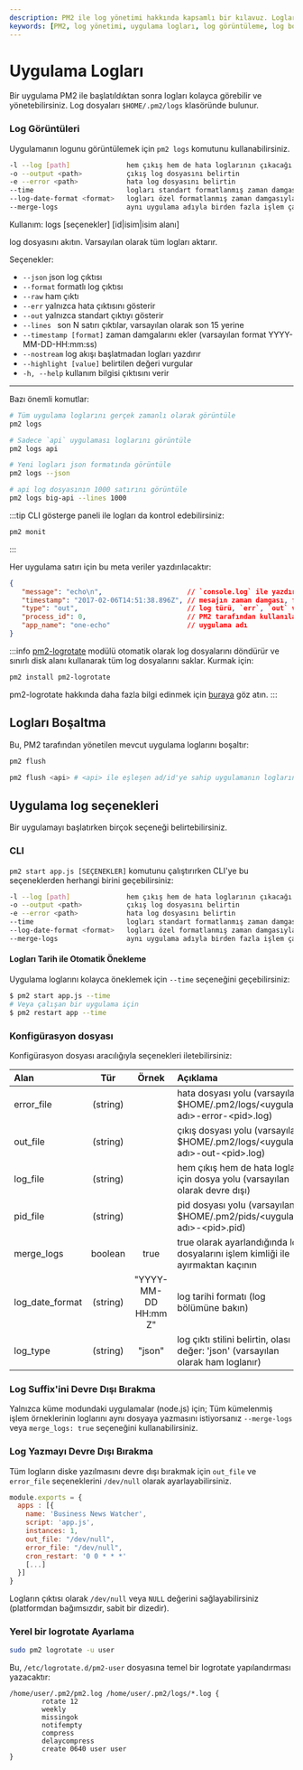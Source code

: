 ```yaml
---
description: PM2 ile log yönetimi hakkında kapsamlı bir kılavuz. Logları görüntüleyin, boşaltın ve daha fazlasını öğrenin.
keywords: [PM2, log yönetimi, uygulama logları, log görüntüleme, log boşaltma]
---
```


# Uygulama Logları

Bir uygulama PM2 ile başlatıldıktan sonra logları kolayca görebilir ve yönetebilirsiniz. Log dosyaları `$HOME/.pm2/logs` klasöründe bulunur.

### Log Görüntüleri

Uygulamanın logunu görüntülemek için `pm2 logs` komutunu kullanabilirsiniz.

```bash
-l --log [path]              hem çıkış hem de hata loglarının çıkacağı dosya yolunu belirtin
-o --output <path>           çıkış log dosyasını belirtin
-e --error <path>            hata log dosyasını belirtin
--time                       logları standart formatlanmış zaman damgasıyla önekleyin
--log-date-format <format>   logları özel formatlanmış zaman damgasıyla önekleyin
--merge-logs                 aynı uygulama adıyla birden fazla işlem çalıştırıldığında dosyayı kimliğe göre ayırmayın
```

Kullanım: logs [seçenekler] [id|isim|isim alanı]

log dosyasını akıtın. Varsayılan olarak tüm logları aktarır.

Seçenekler:
- `--json`                json log çıktısı
- `--format`              formatlı log çıktısı
- `--raw`                 ham çıktı
- `--err`                 yalnızca hata çıktısını gösterir
- `--out`                 yalnızca standart çıktıyı gösterir
- `--lines `           son N satırı çıktılar, varsayılan olarak son 15 yerine
- `--timestamp [format]`  zaman damgalarını ekler (varsayılan format YYYY-MM-DD-HH:mm:ss)
- `--nostream`            log akışı başlatmadan logları yazdırır
- `--highlight [value]`   belirtilen değeri vurgular
- `-h, --help`            kullanım bilgisi çıktısını verir

---

Bazı önemli komutlar:

```bash
# Tüm uygulama loglarını gerçek zamanlı olarak görüntüle
pm2 logs

# Sadece `api` uygulaması loglarını görüntüle
pm2 logs api

# Yeni logları json formatında görüntüle
pm2 logs --json

# api log dosyasının 1000 satırını görüntüle
pm2 logs big-api --lines 1000
```

:::tip
CLI gösterge paneli ile logları da kontrol edebilirsiniz:
```bash
pm2 monit
```
:::

Her uygulama satırı için bu meta veriler yazdırılacaktır:

```json
{
   "message": "echo\n",                     // `console.log` ile yazdırılan gerçek mesaj
   "timestamp": "2017-02-06T14:51:38.896Z", // mesajın zaman damgası, formatlanabilir
   "type": "out",                           // log türü, `err`, `out` veya `PM2` olabilir
   "process_id": 0,                         // PM2 tarafından kullanılan işlem kimliği
   "app_name": "one-echo"                   // uygulama adı
}
```

:::info
[pm2-logrotate](https://github.com/keymetrics/pm2-logrotate) modülü otomatik olarak log dosyalarını döndürür ve sınırlı disk alanı kullanarak tüm log dosyalarını saklar. 
Kurmak için:
```bash
pm2 install pm2-logrotate
```
pm2-logrotate hakkında daha fazla bilgi edinmek için [buraya](https://github.com/pm2-hive/pm2-logrotate#configure) göz atın.
:::

## Logları Boşaltma

Bu, PM2 tarafından yönetilen mevcut uygulama loglarını boşaltır:

```bash
pm2 flush

pm2 flush <api> # <api> ile eşleşen ad/id'ye sahip uygulamanın loglarını temizle
```

## Uygulama log seçenekleri

Bir uygulamayı başlatırken birçok seçeneği belirtebilirsiniz.

### CLI

`pm2 start app.js [SEÇENEKLER]` komutunu çalıştırırken CLI'ye bu seçeneklerden herhangi birini geçebilirsiniz:

```bash
-l --log [path]              hem çıkış hem de hata loglarının çıkacağı dosya yolunu belirtin
-o --output <path>           çıkış log dosyasını belirtin
-e --error <path>            hata log dosyasını belirtin
--time                       logları standart formatlanmış zaman damgasıyla önekleyin
--log-date-format <format>   logları özel formatlanmış zaman damgasıyla önekleyin
--merge-logs                 aynı uygulama adıyla birden fazla işlem çalıştırıldığında dosyayı kimliğe göre ayırmayın
```

#### Logları Tarih ile Otomatik Önekleme

Uygulama loglarını kolayca öneklemek için `--time` seçeneğini geçebilirsiniz:

```bash
$ pm2 start app.js --time
# Veya çalışan bir uygulama için
$ pm2 restart app --time
```

### Konfigürasyon dosyası

Konfigürasyon dosyası aracılığıyla seçenekleri iletebilirsiniz:

|    Alan |   Tür  |  Örnek |  Açıklama|
|:----------|:-------:|:------------------------------:|:-------------------------|
|error_file| (string)| | hata dosyası yolu (varsayılan $HOME/.pm2/logs/&lt;uygulama adı&gt;-error-&lt;pid&gt;.log)|
|out_file| (string) | | çıkış dosyası yolu (varsayılan $HOME/.pm2/logs/&lt;uygulama adı&gt;-out-&lt;pid&gt;.log)|
|log_file| (string) | | hem çıkış hem de hata logları için dosya yolu (varsayılan olarak devre dışı)|
|pid_file| (string) | | pid dosyası yolu (varsayılan $HOME/.pm2/pids/&lt;uygulama adı&gt;-&lt;pid&gt;.pid)|
|merge_logs| boolean | true | true olarak ayarlandığında log dosyalarını işlem kimliği ile ayırmaktan kaçının |
|log_date_format| (string) | "YYYY-MM-DD HH:mm Z" | log tarihi formatı (log bölümüne bakın)|
|log_type| (string) | "json" | log çıktı stilini belirtin, olası değer: 'json' (varsayılan olarak ham loglanır)|

### Log Suffix'ini Devre Dışı Bırakma

Yalnızca küme modundaki uygulamalar (node.js) için; Tüm kümelenmiş işlem örneklerinin loglarını aynı dosyaya yazmasını istiyorsanız `--merge-logs` veya `merge_logs: true` seçeneğini kullanabilirsiniz.

### Log Yazmayı Devre Dışı Bırakma

Tüm logların diske yazılmasını devre dışı bırakmak için `out_file` ve `error_file` seçeneklerini `/dev/null` olarak ayarlayabilirsiniz.

```js
module.exports = {
  apps : [{
    name: 'Business News Watcher',
    script: 'app.js',
    instances: 1,
    out_file: "/dev/null",
    error_file: "/dev/null",
    cron_restart: '0 0 * * *'
    [...]
  }]
}
```

Logların çıktısı olarak `/dev/null` veya `NULL` değerini sağlayabilirsiniz (platformdan bağımsızdır, sabit bir dizedir).

### Yerel bir logrotate Ayarlama

```bash
sudo pm2 logrotate -u user
```

Bu, `/etc/logrotate.d/pm2-user` dosyasına temel bir logrotate yapılandırması yazacaktır:

```
/home/user/.pm2/pm2.log /home/user/.pm2/logs/*.log {
        rotate 12
        weekly
        missingok
        notifempty
        compress
        delaycompress
        create 0640 user user
}
```